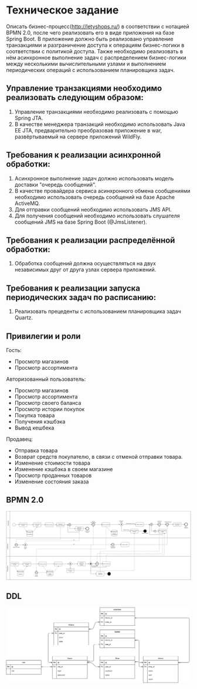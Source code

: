 # Техническое задание

Описать бизнес-процесс(http://letyshops.ru/) в соответствии с нотацией BPMN 2.0, после чего реализовать его в виде приложения на базе Spring Boot. В приложение должно быть реализовано управление транзакциями и разграничение доступа к операциям бизнес-логики в соответствии с политикой доступа. Также необходимо реализовать в нём асинхронное выполнение задач с распределением бизнес-логики между несколькими вычислительными узлами и выполнением периодических операций с использованием планировщика задач.

## Управление транзакциями необходимо реализовать следующим образом:
1) Управление транзакциями необходимо реализовать с помощью Spring JTA.
2) В качестве менеджера транзакций необходимо использовать Java EE JTA, предварительно
преобразовав приложение в war, развёртываемый на сервере приложений WildFly.

## Требования к реализации асинхронной обработки:
1) Асинхронное выполнение задач должно использовать модель доставки "очередь сообщений".
2) В качестве провайдера сервиса асинхронного обмена сообщениями необходимо использовать 
очередь сообщений на базе Apache ActiveMQ.
3) Для отправки сообщений необходимо использовать JMS API.
4) Для получения сообщений необходимо использовать слушателя сообщений JMS на базе Spring Boot (@JmsListener).

## Требования к реализации распределённой обработки:
1) Обработка сообщений должна осуществляться на двух независимых друг от друга узлах сервера приложений.

## Требования к реализации запуска периодических задач по расписанию:
1) Реализовать прецеденты с использованием планировщика задач Quartz.


## Привилегии и роли
Гость:
- Просмотр магазинов
- Просмотр ассортимента

Авторизованный пользователь:
- Просмотр магазинов
- Просмотр ассортимента
- Просмотр своего баланса
- Просмотр истории покупок
- Покупка товара
- Получения кэшбэка
- Вывод кешбека

Продавец:
- Отправка товара
- Возврат средств покупателю, в связи с отменой отправки товара.
- Изменение стоимости товара
- Изменение кэшбэка в своем магазине
- Просмотр проданных товаров
- Изменение состояния заказа



## BPMN 2.0
![alt-текст](https://github.com/progML/letyshops_information_system/blob/main/result/BPMN.jpg)

## DDL
![alt-текст](https://github.com/progML/letyshops_information_system/blob/main/result/Untitled%20Diagram.jpg)

